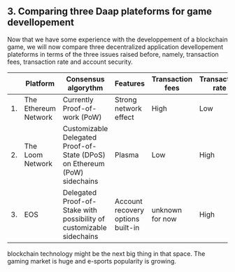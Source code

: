 ## 3. Comparing three Daap plateforms for game devellopement

Now that we have some experience with the developpement of a blockchain game, we will now compare three decentralized application devellopement plateforms in terms of the three issues raised before, namely, transaction fees, transaction rate and account security.

|  | Platform            | Consensus algorythm      | Features |Transaction fees| Transaction rate | Decentralization | Security |
|---|---------------------|---------------------------|---|-------|---|---|---|
|1.| The Ethereum Network | Currently Proof-of-work (PoW) | Strong network effect | High | Low | High | Highest |
|2.| The Loom Network    | Customizable Delegated Proof-of-State (DPoS) on Ethereum (PoW) sidechains | Plasma |Low | High | Low | Low |
|3.| EOS | Delegated Proof-of-Stake with possibility of customizable sidechains | Account recovery options built-in | unknown for now | High | Low | High |


blockchain technology might be the next big thing in that space. The gaming market is huge and e-sports popularity is growing.  